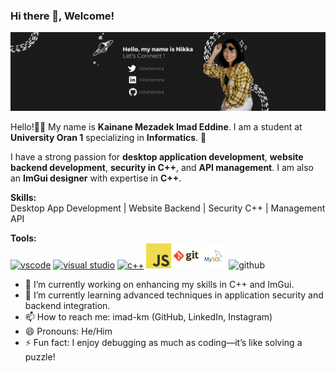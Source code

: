 ### Hi there 👋, Welcome!

![I am Kainane Mezadek Imad Eddine](https://raw.githubusercontent.com/nikxherrera/banner/main/img/nikka.png)

Hello!👋🏻 My name is **Kainane Mezadek Imad Eddine**. I am a student at **University Oran 1** specializing in **Informatics**. 🏫

I have a strong passion for **desktop application development**, **website backend development**, **security in C++**, and **API management**. I am also an **ImGui designer** with expertise in **C++**.

**Skills:**  
Desktop App Development | Website Backend | Security C++ | Management API  

**Tools:**  
[<img src='https://upload.wikimedia.org/wikipedia/commons/thumb/2/2d/Visual_Studio_Code_1.18_icon.svg/1200px-Visual_Studio_Code_1.18_icon.svg.png' alt='vscode' height='40'>](https://github.com/imad-km)   [<img src='https://upload.wikimedia.org/wikipedia/commons/thumb/2/2c/Visual_Studio_Icon_2022.svg/1200px-Visual_Studio_Icon_2022.svg.png' alt='visual studio' height='40'>](https://github.com/imad-km)   [<img src='https://img.utdstc.com/icon/262/0e7/2620e7b24f63f53e56a163c7a6a757269d51c228e57f8243f965c9aaa994214e:200' alt='c++' height='40'>](https://github.com/imad-km)   <img src='https://raw.githubusercontent.com/github/explore/80688e429a7d4ef2fca1e82350fe8e3517d3494d/topics/javascript/javascript.png' alt='js' height='40'> <img src='https://raw.githubusercontent.com/github/explore/80688e429a7d4ef2fca1e82350fe8e3517d3494d/topics/git/git.png' alt='git' height='40'> <img src='https://raw.githubusercontent.com/github/explore/80688e429a7d4ef2fca1e82350fe8e3517d3494d/topics/mysql/mysql.png' alt='mysql' height='40'> <img src='https://github.githubassets.com/images/modules/logos_page/GitHub-Mark.png' alt='github' height='40'>

- 🔭 I’m currently working on enhancing my skills in C++ and ImGui.  
- 🌱 I’m currently learning advanced techniques in application security and backend integration.  
- 📫 How to reach me: imad-km (GitHub, LinkedIn, Instagram)  
- 😄 Pronouns: He/Him  
- ⚡ Fun fact: I enjoy debugging as much as coding—it’s like solving a puzzle!  
